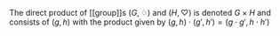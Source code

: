 The direct product of [[group]]s $(G,\diamondsuit)$ and $(H, \heartsuit)$ is denoted $G \times H$ and consists of $(g,h)$ with the product given by $(g,h)\cdot(g',h')=(g \cdot g', h \cdot h')$